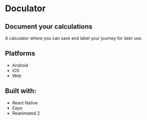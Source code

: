 # Doculator

## Document your calculations

A calculator where you can save and label your journey for later use.

## Platforms
* Android
* iOS
* Web

## Built with:
* React Native
* Expo
* Reanimated 2